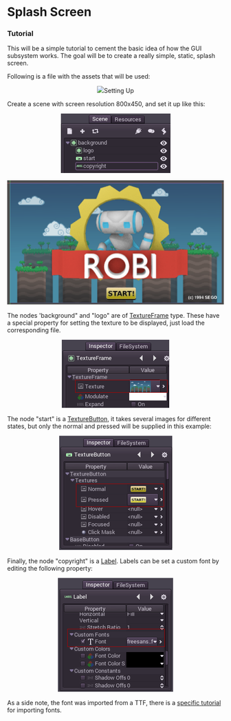 # Splash Screen

### Tutorial

This will be a simple tutorial to cement the basic idea of how the GUI subsystem works. The goal will be to create a really simple, static, splash screen. 

Following is a file with the assets that will be used:

<p align="center"><img src="robisplash_assets.zip|}}


### Setting Up

Create a scene with screen resolution 800x450, and set it up like this:

<p align="center"><img src="images/robisplashscene.png"></p>
<p align="center"><img src="images/robisplashpreview.png"></p>

The nodes 'background" and "logo" are of [TextureFrame](class_list/textureframe) type. These have a special property for setting the texture to be displayed, just load the corresponding file.

<p align="center"><img src="images/texframe.png"></p>

The node "start" is a [TextureButton](class_list/texturebutton), it takes several images for different states, but only the normal and pressed will be supplied in this example:

<p align="center"><img src="images/texbutton.png"></p>

Finally, the node "copyright" is a [Label](class_list/label). Labels can be set a custom font by editing the following property:

<p align="center"><img src="images/label.png"></p>

As a side note, the font was imported from a TTF, there is a [specific tutorial](import_fonts) for importing fonts.


